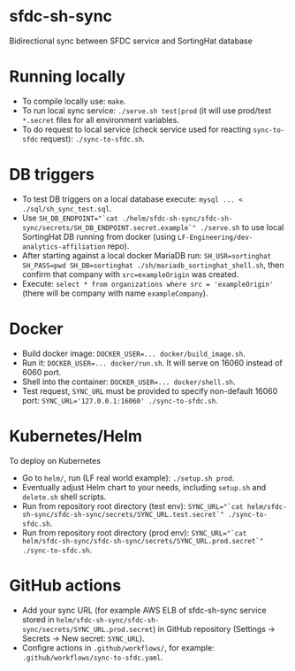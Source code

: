 # sfdc-sh-sync
Bidirectional sync between SFDC service and SortingHat database

# Running locally

- To compile locally use: `make`.
- To run local sync service: `./serve.sh test|prod` (it will use prod/test `*.secret` files for all environment variables.
- To do request to local service (check service used for reacting `sync-to-sfdc` request): `./sync-to-sfdc.sh`.

# DB triggers

- To test DB triggers on a local database execute: `mysql ... < ./sql/sh_sync_test.sql`.
- Use `` SH_DB_ENDPOINT="`cat ./helm/sfdc-sh-sync/sfdc-sh-sync/secrets/SH_DB_ENDPOINT.secret.example`" ./serve.sh `` to use local SortingHat DB running from docker (using `LF-Engineering/dev-analytics-affiliation` repo).
- After starting against a local docker MariaDB run: `SH_USR=sortinghat SH_PASS=pwd SH_DB=sortinghat ./sh/mariadb_sortinghat_shell.sh`, then confirm that company with `src=exampleOrigin` was created.
- Execute: `select * from organizations where src = 'exampleOrigin'` (there will be company with name `exampleCompany`).

# Docker

- Build docker image: `DOCKER_USER=... docker/build_image.sh`.
- Run it: `DOCKER_USER=... docker/run.sh`. It will serve on 16060 instead of 6060 port.
- Shell into the container: `DOCKER_USER=... docker/shell.sh`.
- Test request, `SYNC_URL` must be provided to specify non-default 16060 port: `SYNC_URL='127.0.0.1:16060' ./sync-to-sfdc.sh`.

# Kubernetes/Helm

To deploy on Kubernetes

- Go to `helm/`, run (LF real world example): `./setup.sh prod`.
- Eventually adjust Helm chart to your needs, including `setup.sh` and `delete.sh` shell scripts.
- Run from repository root directory (test env): `` SYNC_URL="`cat helm/sfdc-sh-sync/sfdc-sh-sync/secrets/SYNC_URL.test.secret`" ./sync-to-sfdc.sh ``.
- Run from repository root directory (prod env): `` SYNC_URL="`cat helm/sfdc-sh-sync/sfdc-sh-sync/secrets/SYNC_URL.prod.secret`" ./sync-to-sfdc.sh ``.

# GitHub actions

- Add your sync URL (for example AWS ELB of sfdc-sh-sync service stored in `helm/sfdc-sh-sync/sfdc-sh-sync/secrets/SYNC_URL.prod.secret`) in GitHub repository (Settings -> Secrets -> New secret: `SYNC_URL`).
- Configre actions in `.github/workflows/`, for example: `.github/workflows/sync-to-sfdc.yaml`.
